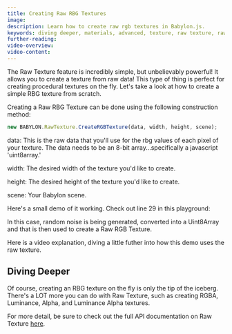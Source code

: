 ```yaml
---
title: Creating Raw RBG Textures
image: 
description: Learn how to create raw rgb textures in Babylon.js.
keywords: diving deeper, materials, advanced, texture, raw texture, raw
further-reading:
video-overview:
video-content:
---
```


The Raw Texture feature is incredibly simple, but unbelievably powerful! It allows you to create a texture from raw data! This type of thing is perfect for creating procedural textures on the fly. Let's take a look at how to create a simple RBG texture from scratch.

Creating a Raw RBG Texture can be done using the following construction method:

```javascript
new BABYLON.RawTexture.CreateRGBTexture(data, width, height, scene);
```

data: This is the raw data that you'll use for the rbg values of each pixel of your texture. The data needs to be an 8-bit array...specifically a javascript 'uint8array.'

width: The desired width of the texture you'd like to create.

height: The desired height of the texture you'd like to create.

scene: Your Babylon scene.

Here's a small demo of it working. Check out line 29 in this playground: <Playground id="#3TM0BZ" title="Raw Texture Noise Terrain Example" description="Simple example of using noise data to generate an rgb texture, used as a height map to displace a mesh for a terrain effect." image="/img/playgroundsAndNMEs/features/divingDeeperRawTexture1.jpg"/>

In this case, random noise is being generated, converted into a Uint8Array and that is then used to create a Raw RGB Texture.

Here is a video explanation, diving a little futher into how this demo uses the raw texture.

<Youtube id="YKqXcrWliww"/>

## Diving Deeper

Of course, creating an RBG texture on the fly is only the tip of the iceberg. There's a LOT more you can do with Raw Texture, such as creating RGBA, Luminance, Alpha, and Luminance Alpha textures. 

For more detail, be sure to check out the full API documentation on Raw Texture [here](/typedoc/classes/babylon.rawtexture).